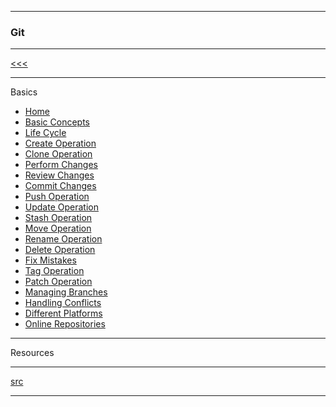 
---

### Git

---

[<<<](https://github.com/ttltrk/ELSE/blob/master/GIT/DOC/BMDO/BMDO.MD)

---

Basics

* <a href="https://github.com/ttltrk/ELSE/blob/master/GIT/DOC/BGM/01/HOME.MD">Home</a>
* <a href="">Basic Concepts</a>
* <a href="">Life Cycle</a>
* <a href="">Create Operation</a>
* <a href="">Clone Operation</a>
* <a href="">Perform Changes</a>
* <a href="">Review Changes</a>
* <a href="">Commit Changes</a>
* <a href="">Push Operation</a>
* <a href="">Update Operation</a>
* <a href="">Stash Operation</a>
* <a href="">Move Operation</a>
* <a href="">Rename Operation</a>
* <a href="">Delete Operation</a>
* <a href="">Fix Mistakes</a>
* <a href="">Tag Operation</a>
* <a href="">Patch Operation</a>
* <a href="">Managing Branches</a>
* <a href="">Handling Conflicts</a>
* <a href="">Different Platforms</a>
* <a href="">Online Repositories</a>

---

Resources

---

[src](https://git-scm.com/book/en/v2)

---

